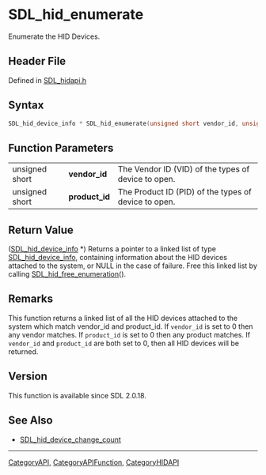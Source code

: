 # SDL_hid_enumerate

Enumerate the HID Devices.

## Header File

Defined in [SDL_hidapi.h](https://github.com/libsdl-org/SDL/blob/SDL2/include/SDL_hidapi.h)

## Syntax

```c
SDL_hid_device_info * SDL_hid_enumerate(unsigned short vendor_id, unsigned short product_id);
```

## Function Parameters

|                |                |                                                      |
| -------------- | -------------- | ---------------------------------------------------- |
| unsigned short | **vendor_id**  | The Vendor ID (VID) of the types of device to open.  |
| unsigned short | **product_id** | The Product ID (PID) of the types of device to open. |

## Return Value

([SDL_hid_device_info](SDL_hid_device_info) *) Returns a pointer to a
linked list of type [SDL_hid_device_info](SDL_hid_device_info), containing
information about the HID devices attached to the system, or NULL in the
case of failure. Free this linked list by calling
[SDL_hid_free_enumeration](SDL_hid_free_enumeration)().

## Remarks

This function returns a linked list of all the HID devices attached to the
system which match vendor_id and product_id. If `vendor_id` is set to 0
then any vendor matches. If `product_id` is set to 0 then any product
matches. If `vendor_id` and `product_id` are both set to 0, then all HID
devices will be returned.

## Version

This function is available since SDL 2.0.18.

## See Also

- [SDL_hid_device_change_count](SDL_hid_device_change_count)






----
[CategoryAPI](CategoryAPI), [CategoryAPIFunction](CategoryAPIFunction), [CategoryHIDAPI](CategoryHIDAPI)

